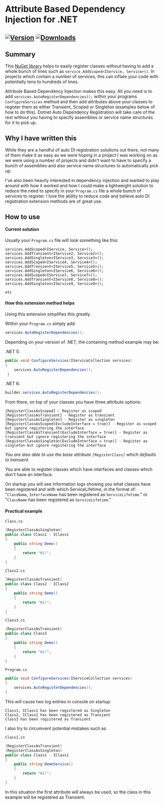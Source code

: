 # Attribute Based Dependency Injection for .NET

[![Version](https://img.shields.io/nuget/vpre/stax.autodependencyinjectionregistration.svg)](https://www.nuget.org/packages/stax.autodependencyinjectionregistration)
[![Downloads](https://img.shields.io/nuget/dt/stax.autodependencyinjectionregistration.svg)](https://www.nuget.org/packages/stax.autodependencyinjectionregistration)
---

## Summary
This [NuGet library](https://www.nuget.org/packages/Stax.AutoDependencyInjectionRegistration/) helps to easily register classes without having to add a whole bunch of lines such as `service.AddScoped<IService, Service>()`. In projects which contain a number of services, this can inflate your code with potentially tens to hundreds of lines.

Attribute Based Dependency Injection makes this easy. All you need is to add `services.AutoRegisterDependencies();` within your programs `ConfigureServices` method and then add attributes above your classes to register them as either Transient, Scoped or Singleton (examples below of how to do this). Dotnet Auto Dependency Registration will take care of the rest without you having to specify assemblies or service name structures for it to pick up.

## Why I have written this
While they are a handful of auto DI registration solutions out there, not many of them make it as easy as we were hoping in a project I was working on as we were using a number of projects and didn't want to have to specify a bunch of assemblies and also service name structures to automatically pick up.

I've also been heavily interested in dependency injection and wanted to play around with how it worked and how I could make a lightweight solution to reduce the need to specify in your `Program.cs` file a whole bunch of services to register. I love the ability to reduce code and believe auto DI registration extension methods are of great use.

## How to use

#### Current solution
Usually your `Program.cs` file will look something like this:

```
services.AddScoped<IService, Service>();
services.AddTransient<IService2, Service2>();
services.AddSingleton<IService3, Service3>();
services.AddScoped<IService4, Service4>();
services.AddTransient<IService5, Service5>();
services.AddSingleton<IService6, Service6>();
services.AddScoped<IService7, Service7>();
services.AddTransient<IService8, Service8>();
services.AddSingleton<IService9, Service9>();

etc
```
#### How this extension method helps
Using this extension simplifies this greatly.

Within your `Program.cs` simply add:

```c#
services.AutoRegisterDependencies();
```

Depending on your version of .NET, the containing method example may be:

.NET 5:
```c#
public void ConfigureServices(IServiceCollection services)
{
    services.AutoRegisterDependencies();
 }
 ```

.NET 6:

```c#
builder.services.AutoRegisterDependencies();
```

From there, on top of your classes you have three attribute options:

```
[RegisterClassAsScoped] - Register as scoped
[RegisterClassAsTransient] - Register as transient
[RegisterClassAsSingleton] - Register as singleton
[RegisterClassAsScoped(ExcludeInterface = true)] - Register as scoped but ignore registering the interface
[RegisterClassAsTransient(ExcludeInterface = true)] - Register as transient but ignore registering the interface
[RegisterClassAsSingleton(ExcludeInterface = true)] - Register as singleton but ignore registering the interface
```

_You are also able to use the base attribute `[RegisterClass]` which defaults to transient._

You are able to register classes which have interfaces and classes which don't have an interface.

On startup you will see Information logs showing you what classes have been registered and with which ServiceLifetime, in the format of: "`ClassName`, `InterfaceName` has been registered as `ServiceLifetime`." or "`ClassName` has been registered as `ServiceLifetime`."

#### Practical example

`Class.cs`
```c#
[RegisterClassAsSingleton]
public class Class1 : IClass1
{
    public string Demo()
    {
        return "Hi!";
    }
}
```

`Class2.cs`
```c#
[RegisterClassAsTransient]
public class Class2 : IClass2
{
    public string Demo()
    {
        return "Hi!";
    }
}
```

`Class3.cs`
```c#
[RegisterClassAsTransient]
public class Class3
{
    public string Demo()
    {
        return "Hi!";
    }
}
```

`Program.cs`
```c#
public void ConfigureServices(IServiceCollection services)
{
    services.AutoRegisterDependencies();
}
```

This will cause two log entries in console on startup:

```
Class1, IClass1 has been registered as Singleton
Class2, IClass2 has been registered as Transient
Class3 has been registered as Transient
```

I also try to circumvent potential mistakes such as: 

`Class1.cs`
```c#
[RegisterClassAsTransient]
[RegisterClassAsSingleton]
public class Class1 : IClass1
{
    public string DemoService()
    {
        return "Hi!";
    }
}
```

In this situation the first attribute will always be used, so the class in this example will be registered as Transient.
